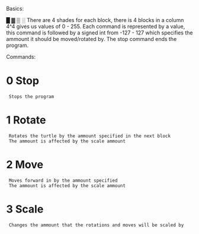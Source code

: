 Basics:

 █ ▓ ▒ ░ There are 4 shades for each block, there is 4 blocks in a column
	 4^4 gives us values of 0 - 255. Each command is represented by a
	 value, this command is followed by a signed int from -127 - 127
	 which specifies the ammount it should be moved/rotated by. The
	 stop command ends the program.

Commands:

 # 0 Stop
	 Stops the program

 # 1 Rotate
	 Rotates the turtle by the ammount specified in the next block
	 The ammount is affected by the scale ammount

 # 2 Move
	 Moves forward in by the ammount specified
	 The ammount is affected by the scale ammount

 # 3 Scale
	 Changes the ammount that the rotations and moves will be scaled by

